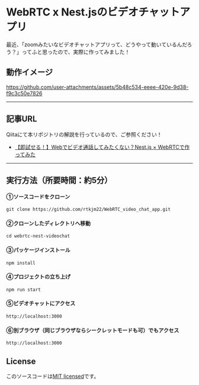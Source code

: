 # WebRTC x Nest.jsのビデオチャットアプリ

最近、「zoomみたいなビデオチャットアプリって、どうやって動いているんだろう？」ってふと思ったので、実際に作ってみました！

## 動作イメージ

https://github.com/user-attachments/assets/5b48c534-eeee-420e-9d38-f9c3c50e7826

---

## 記事URL
Qiitaにて本リポジトリの解説を行っているので、ご参照ください！

- [【即試せる！】Webでビデオ通話してみたくない？Nest.js × WebRTCで作ってみた]()

---

## 実行方法（所要時間：約5分）

#### ①ソースコードをクローン
```terminal
git clone https://github.com/rtkjm22/WebRTC_video_chat_app.git
```
#### ②クローンしたディレクトリへ移動
```terminal
cd webrtc-nest-videochat
```

#### ③パッケージインストール
```terminal
npm install
```
#### ④プロジェクトの立ち上げ
```terminal
npm run start
```

#### ⑤ビデオチャットにアクセス
```
http://localhost:3000
```

#### ⑥別ブラウザ（同じブラウザならシークレットモードも可）でもアクセス
```
http://localhost:3000
```



## License

このソースコードは[MIT licensed](https://github.com/nestjs/nest/blob/master/LICENSE)です。



